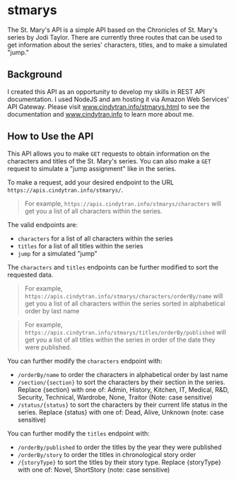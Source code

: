 # stmarys
The St. Mary's API is a simple API based on the Chronicles of St. Mary's series by Jodi Taylor. There are currently three routes that can be used to get information about the series' characters, titles, and to make a simulated "jump." 

## Background 
I created this API as an opportunity to develop my skills in REST API documentation. I used NodeJS and am hosting it via Amazon Web Services' API Gateway. Please visit www.cindytran.info/stmarys.html to see the documentation and www.cindytran.info to learn more about me. 

## How to Use the API
This API allows you to make `GET` requests to obtain information on the characters and titles of the St. Mary's series. You can also make a `GET` request to simulate a "jump assignment" like in the series. 

To make a request, add your desired endpoint to the URL `https://apis.cindytran.info/stmarys/`. 

>For example, `https://apis.cindytran.info/stmarys/characters` will get you a list of all characters within the series. 

The valid endpoints are:

* `characters` for a list of all characters within the series
* `titles` for a list of all titles within the series
* `jump` for a simulated "jump"

The `characters` and `titles` endpoints can be further modified to sort the requested data. 

>For example, `https://apis.cindytran.info/stmarys/characters/orderBy/name` will get you a list of all characters within the series sorted in alphabetical order by last name 

>For example, `https://apis.cindytran.info/stmarys/titles/orderBy/published` will get you a list of all titles within the series in order of the date they were published. 

You can further modify the `characters` endpoint with:

* `/orderBy/name` to order the characters in alphabetical order by last name
* `/section/{section}` to sort the characters by their section in the series. Replace {section} with one of: Admin, History, Kitchen, IT, Medical, R&D, Security, Technical, Wardrobe, None, Traitor (Note: case sensitive)
* `/status/{status}` to sort the characters by their current life status in the series. Replace {status} with one of: Dead, Alive, Unknown (note: case sensitive)

You can further modify the `titles` endpoint with: 

* `/orderBy/published` to order the titles by the year they were published
* `/orderBy/story` to order the titles in chronological story order
* `/{storyType}` to sort the titles by their story type. Replace {storyType} with one of: Novel, ShortStory (note: case sensitive)
